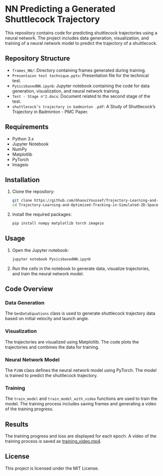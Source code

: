 # NN Predicting a Generated Shuttlecock Trajectory

This repository contains code for predicting shuttlecock trajectories using a neural network. The project includes data generation, visualization, and training of a neural network model to predict the trajectory of a shuttlecock.

## Repository Structure

- `frames_NN/`: Directory containing frames generated during training.
- `Presentaion test technique.pptx`: Presentation file for the technical test.
- `PysicsbasedNN.ipynb`: Jupyter notebook containing the code for data generation, visualization, and neural network training.
- `Test - Stage n°2.docx`: Document related to the second stage of the test.
- `shuttlecock’s trajectory in badminton .pdf`: A Study of Shuttlecock’s Trajectory in Badminton - PMC Paper.

## Requirements

- Python 3.x
- Jupyter Notebook
- NumPy
- Matplotlib
- PyTorch
- Imageio

## Installation

1. Clone the repository:
    ```sh
    git clone https://github.com/GhaouiYoussef/Trajectory-Learning-and-Optimized-Tracking-in-Simulated-2D-Space
    cd Trajectory-Learning-and-Optimized-Tracking-in-Simulated-2D-Space
    ```

2. Install the required packages:
    ```sh
    pip install numpy matplotlib torch imageio
    ```

## Usage

1. Open the Jupyter notebook:
    ```sh
    jupyter notebook PysicsbasedNN.ipynb
    ```

2. Run the cells in the notebook to generate data, visualize trajectories, and train the neural network model.

## Code Overview

### Data Generation

The `GenDataEquations` class is used to generate shuttlecock trajectory data based on initial velocity and launch angle.

### Visualization

The trajectories are visualized using Matplotlib. The code plots the trajectories and combines the data for training.

### Neural Network Model

The `PiNN` class defines the neural network model using PyTorch. The model is trained to predict the shuttlecock trajectory.

### Training

The `train_model` and `train_model_with_video` functions are used to train the model. The training process includes saving frames and generating a video of the training progress.

## Results

The training progress and loss are displayed for each epoch. A video of the training process is saved as [training_video.mp4](http://_vscodecontentref_/1).

## License

This project is licensed under the MIT License.
